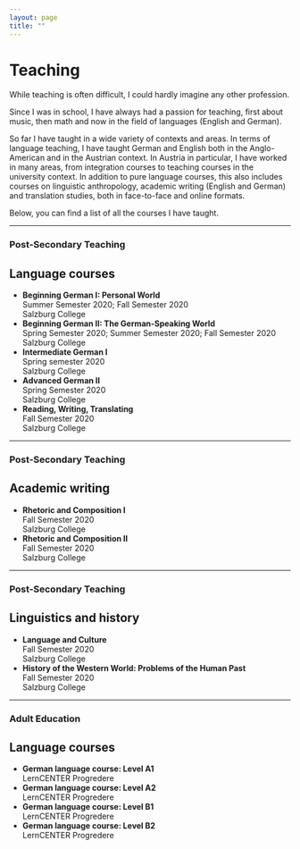 ```yaml
---
layout: page
title: ""
---
```


# Teaching 

While teaching is often difficult, I could hardly imagine any other profession.
 
Since I was in school, I have always had a passion for teaching, first about music, then math and now in the field of languages (English and German).

So far I have taught in a wide variety of contexts and areas. In terms of language teaching, I have taught German and English both in the Anglo-American and in the Austrian context. In Austria in particular, I have worked in many areas, from integration courses to teaching courses in the university context. In addition to pure language courses, this also includes courses on linguistic anthropology, academic writing (English 
and German) and translation studies, both in face-to-face and online formats.

Below, you can find a list of all the courses I have taught. 

-------------------
### Post-Secondary Teaching
Language courses
-------------------
- **Beginning German I: Personal World** <br> Summer Semester 2020; Fall Semester 2020 <br> Salzburg College
- **Beginning German II: The German-Speaking World** <br> Spring Semester 2020; Summer Semester 2020; Fall Semester 2020 <br> Salzburg College
- **Intermediate German I** <br> Spring semester 2020 <br> Salzburg College
- **Advanced German II** <br> Spring Semester 2020 <br> Salzburg College
- **Reading, Writing, Translating** <br> Fall Semester 2020 <br> Salzburg College

-------------------
### Post-Secondary Teaching
Academic writing
-------------------
- **Rhetoric and Composition I** <br> Fall Semester 2020 <br> Salzburg College
- **Rhetoric and Composition II** <br> Fall Semester 2020 <br> Salzburg College

-------------------
### Post-Secondary Teaching
Linguistics and history
-------------------
- **Language and Culture** <br> Fall Semester 2020 <br> Salzburg College
- **History of the Western World: Problems of the Human Past** <br> Fall Semester 2020 <br> Salzburg College

-------------------
### Adult Education
Language courses
-------------------
- **German language course: Level A1** <br> LernCENTER Progredere
- **German language course: Level A2** <br> LernCENTER Progredere
- **German language course: Level B1** <br> LernCENTER Progredere
- **German language course: Level B2** <br> LernCENTER Progredere

